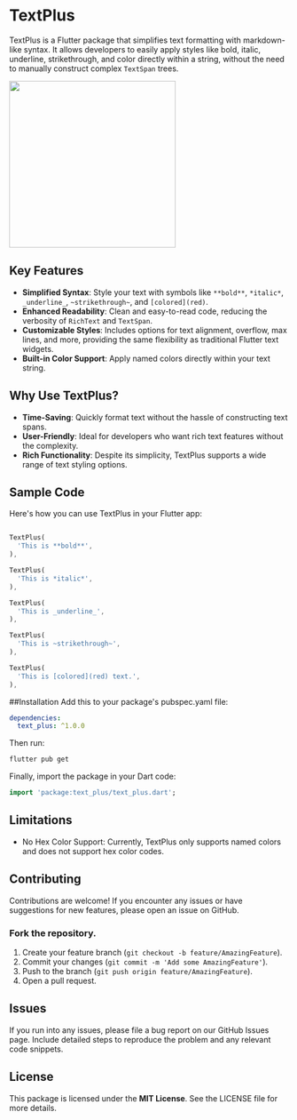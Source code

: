 # TextPlus

TextPlus is a Flutter package that simplifies text formatting with markdown-like syntax. It allows developers to easily apply styles like bold, italic, underline, strikethrough, and color directly within a string, without the need to manually construct complex `TextSpan` trees.

<img height="300" src="https://raw.githubusercontent.com/Anees7757/text_plus/master/assets/images/2.png" alt=""/>

## Key Features

- **Simplified Syntax**: Style your text with symbols like `**bold**`, `*italic*`, `_underline_`, `~strikethrough~`, and `[colored](red)`.
- **Enhanced Readability**: Clean and easy-to-read code, reducing the verbosity of `RichText` and `TextSpan`.
- **Customizable Styles**: Includes options for text alignment, overflow, max lines, and more, providing the same flexibility as traditional Flutter text widgets.
- **Built-in Color Support**: Apply named colors directly within your text string.

## Why Use TextPlus?

- **Time-Saving**: Quickly format text without the hassle of constructing text spans.
- **User-Friendly**: Ideal for developers who want rich text features without the complexity.
- **Rich Functionality**: Despite its simplicity, TextPlus supports a wide range of text styling options.

## Sample Code

Here's how you can use TextPlus in your Flutter app:

```dart

TextPlus(
  'This is **bold**',
),

TextPlus(
  'This is *italic*',
),

TextPlus(
  'This is _underline_',
),

TextPlus(
  'This is ~strikethrough~',
),

TextPlus(
  'This is [colored](red) text.',
),
```

##Installation
Add this to your package's pubspec.yaml file:

```yaml
dependencies:
  text_plus: ^1.0.0
```
Then run:
  
```bash
flutter pub get
```

Finally, import the package in your Dart code:

```dart
import 'package:text_plus/text_plus.dart';
```

## Limitations
* No Hex Color Support: Currently, TextPlus only supports named colors and does not support hex color codes.


## Contributing

Contributions are welcome! If you encounter any issues or have suggestions for new features, please open an issue on GitHub.

### Fork the repository.
1. Create your feature branch (`git checkout -b feature/AmazingFeature`).
2. Commit your changes (`git commit -m 'Add some AmazingFeature'`).
3. Push to the branch (`git push origin feature/AmazingFeature`).
4. Open a pull request.

## Issues
If you run into any issues, please file a bug report on our GitHub Issues page. Include detailed steps to reproduce the problem and any relevant code snippets.

## License
This package is licensed under the **MIT License**. See the LICENSE file for more details.
